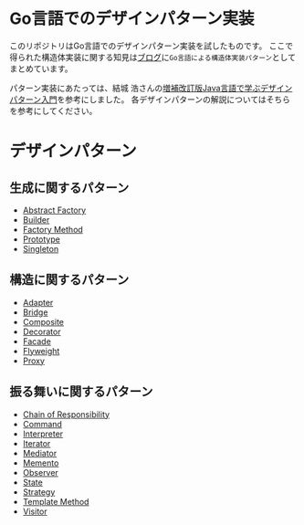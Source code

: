 # Go言語でのデザインパターン実装

このリポジトリはGo言語でのデザインパターン実装を試したものです。
ここで得られた構造体実装に関する知見は[ブログ](http://blog.monochromegane.com/)に`Go言語による構造体実装パターン`としてまとめています。

パターン実装にあたっては、結城 浩さんの[増補改訂版Java言語で学ぶデザインパターン入門](http://www.amazon.co.jp/%E5%A2%97%E8%A3%9C%E6%94%B9%E8%A8%82%E7%89%88Java%E8%A8%80%E8%AA%9E%E3%81%A7%E5%AD%A6%E3%81%B6%E3%83%87%E3%82%B6%E3%82%A4%E3%83%B3%E3%83%91%E3%82%BF%E3%83%BC%E3%83%B3%E5%85%A5%E9%96%80-%E7%B5%90%E5%9F%8E-%E6%B5%A9/dp/4797327030/ref=sr_1_2?ie=UTF8&qid=1395468803&sr=8-2&keywords=%E3%83%87%E3%82%B6%E3%82%A4%E3%83%B3%E3%83%91%E3%82%BF%E3%83%BC%E3%83%B3)を参考にしました。
各デザインパターンの解説についてはそちらを参考にしてください。

# デザインパターン

## 生成に関するパターン

- [Abstract Factory](https://github.com/monochromegane/go_design_pattern/tree/master/abstract_factory)
- [Builder](https://github.com/monochromegane/go_design_pattern/tree/master/builder)
- [Factory Method](https://github.com/monochromegane/go_design_pattern/tree/master/factory_method)
- [Prototype](https://github.com/monochromegane/go_design_pattern/tree/master/prototype)
- [Singleton](https://github.com/monochromegane/go_design_pattern/tree/master/singleton)

## 構造に関するパターン

- [Adapter](https://github.com/monochromegane/go_design_pattern/tree/master/adapter)
- [Bridge](https://github.com/monochromegane/go_design_pattern/tree/master/bridge)
- [Composite](https://github.com/monochromegane/go_design_pattern/tree/master/composite)
- [Decorator](https://github.com/monochromegane/go_design_pattern/tree/master/decorator)
- [Facade](https://github.com/monochromegane/go_design_pattern/tree/master/facade)
- [Flyweight](https://github.com/monochromegane/go_design_pattern/tree/master/flyweight)
- [Proxy](https://github.com/monochromegane/go_design_pattern/tree/master/proxy)

## 振る舞いに関するパターン

- [Chain of Responsibility](https://github.com/monochromegane/go_design_pattern/tree/master/chain_of_responsibility)
- [Command](https://github.com/monochromegane/go_design_pattern/tree/master/command)
- [Interpreter](https://github.com/monochromegane/go_design_pattern/tree/master/interpreter)
- [Iterator](https://github.com/monochromegane/go_design_pattern/tree/master/iterator)
- [Mediator](https://github.com/monochromegane/go_design_pattern/tree/master/mediator)
- [Memento](https://github.com/monochromegane/go_design_pattern/tree/master/memento)
- [Observer](https://github.com/monochromegane/go_design_pattern/tree/master/observer)
- [State](https://github.com/monochromegane/go_design_pattern/tree/master/state)
- [Strategy](https://github.com/monochromegane/go_design_pattern/tree/master/strategy)
- [Template Method](https://github.com/monochromegane/go_design_pattern/tree/master/template_method)
- [Visitor](https://github.com/monochromegane/go_design_pattern/tree/master/visitor)

